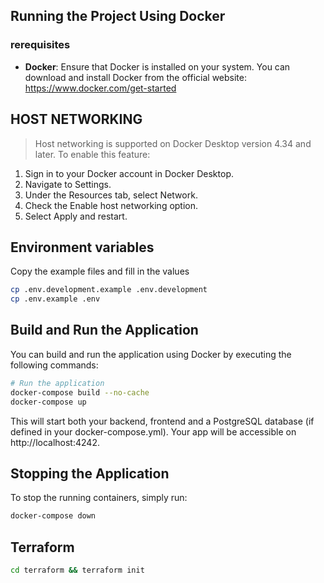 
## Running the Project Using Docker
### rerequisites
- **Docker**: Ensure that Docker is installed on your system. You can download and install Docker from the official website: https://www.docker.com/get-started

## HOST NETWORKING
> Host networking is supported on Docker Desktop version 4.34 and later. To enable this feature:
1. Sign in to your Docker account in Docker Desktop.
2. Navigate to Settings.
3. Under the Resources tab, select Network.
4. Check the Enable host networking option.
5. Select Apply and restart.

## Environment variables
Copy the example files and fill in the values
```bash
cp .env.development.example .env.development
cp .env.example .env
```

## Build and Run the Application

You can build and run the application using Docker by executing the following commands:

```bash
# Run the application
docker-compose build --no-cache
docker-compose up
```

This will start both your backend, frontend and a PostgreSQL database (if defined in your docker-compose.yml). Your app will be accessible on http://localhost:4242.

## Stopping the Application

To stop the running containers, simply run:

```bash
docker-compose down
```

## Terraform
```bash
cd terraform && terraform init
```

